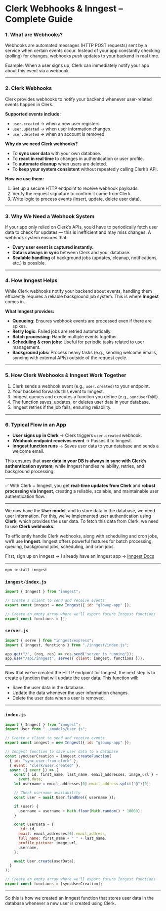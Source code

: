 # Clerk Webhooks & Inngest – Complete Guide

### 1. What are Webhooks?

Webhooks are automated messages (HTTP POST requests) sent by a service when certain events occur. Instead of your app constantly checking (polling) for changes, webhooks _push_ updates to your backend in real time.

Example: When a user signs up, Clerk can immediately notify your app about this event via a webhook.

---

### 2. Clerk Webhooks

Clerk provides webhooks to notify your backend whenever user-related events happen in Clerk.

**Supported events include:**

- `user.created` → when a new user registers.
- `user.updated` → when user information changes.
- `user.deleted` → when an account is removed.

**Why do we need Clerk webhooks?**

- To **sync user data** with your own database.
- To **react in real time** to changes in authentication or user profile.
- To **automate cleanup** when users are deleted.
- To **keep your system consistent** without repeatedly calling Clerk’s API.

**How we use them:**

1. Set up a secure HTTP endpoint to receive webhook payloads.
2. Verify the request signature to confirm it came from Clerk.
3. Write logic to process events (insert, update, delete user data).

---

### 3. Why We Need a Webhook System

If your app only relied on Clerk’s APIs, you’d have to periodically fetch user data to check for updates — this is inefficient and may miss changes. A webhook system ensures that:

- **Every user event is captured instantly.**
- **Data is always in sync** between Clerk and your database.
- **Scalable handling** of background jobs (updates, cleanup, notifications, etc.) is possible.

---

### 4. How Inngest Helps

While Clerk webhooks notify your backend about events, handling them efficiently requires a reliable background job system. This is where **Inngest** comes in.

**What Inngest provides:**

- **Queueing:** Ensures webhook events are processed even if there are spikes.
- **Retry logic:** Failed jobs are retried automatically.
- **Batch processing:** Handle multiple events together.
- **Scheduling & cron jobs:** Useful for periodic tasks related to user management.
- **Background jobs:** Process heavy tasks (e.g., sending welcome emails, syncing with external APIs) outside of the request cycle.

---

### 5. How Clerk Webhooks & Inngest Work Together

1. Clerk sends a webhook event (e.g., `user.created`) to your endpoint.
2. Your backend forwards this event to Inngest.
3. Inngest queues and executes a function you define (e.g., `syncUserToDB`).
4. The function saves, updates, or deletes user data in your database.
5. Inngest retries if the job fails, ensuring reliability.

---

### 6. Typical Flow in an App

- **User signs up in Clerk** → Clerk triggers `user.created` webhook.
- **Webhook endpoint receives event** → Passes it to Inngest.
- **Inngest function runs** → Saves user data to your database and sends a welcome email.

This ensures that **user data in your DB is always in sync with Clerk’s authentication system**, while Inngest handles reliability, retries, and background processing.

---

✅ With Clerk + Inngest, you get **real-time updates from Clerk** and **robust processing via Inngest**, creating a reliable, scalable, and maintainable user authentication flow.

---

We now have the **User model**, and to store data in the database, we need user information. For this, we’ve implemented user authentication using **Clerk**, which provides the user data. To fetch this data from Clerk, we need to use **Clerk webhooks**.

To efficiently handle Clerk webhooks, along with scheduling and cron jobs, we’ll use **Inngest**. Inngest offers powerful features for batch processing, queuing, background jobs, scheduling, and cron jobs.

First, sign up on Inngest → I already have an Inngest app → [Inngest Docs](https://www.inngest.com/docs/getting-started/nodejs-quick-start)

---

```bash
npm install inngest
```

### `inngest/index.js`

```js
import { Inngest } from "inngest";

// Create a client to send and receive events
export const inngest = new Inngest({ id: "glowup-app" });

// Create an empty array where we'll export future Inngest functions
export const functions = [];
```

### `server.js`

```js
import { serve } from "inngest/express";
import { inngest, functions } from "./inngest/index.js";

app.get("/", (req, res) => res.send("server is running"));
app.use("/api/inngest", serve({ client: inngest, functions }));
```

---

Now that we’ve created the HTTP endpoint for Inngest, the next step is to create a function that will update the user data. This function will:

- Save the user data in the database.
- Update the data whenever the user information changes.
- Delete the user data when a user is removed.

---

### `index.js`

```js
import { Inngest } from "inngest";
import User from "../models/User.js";

// Create a client to send and receive events
export const inngest = new Inngest({ id: "glowup-app" });

// Inngest function to save user data to a database
const syncUserCreation = inngest.createFunction(
  { id: "sync-user-from-clerk" },
  { event: "clerk/user.created" },
  async ({ event }) => {
    const { id, first_name, last_name, email_addresses, image_url } =
      event.data;
    let username = email_addresses[0].email_address.split("@")[0];

    // Check username availability
    const user = await User.findOne({ username });

    if (user) {
      username = username + Math.floor(Math.random() * 10000);
    }

    const userData = {
      _id: id,
      email: email_addresses[0].email_address,
      full_name: first_name + " " + last_name,
      profile_picture: image_url,
      username,
    };

    await User.create(userData);
  }
);

// Create an empty array where we'll export future Inngest functions
export const functions = [syncUserCreation];
```

---

So this is how we created an Inngest function that stores user data in the database whenever a new user is created using Clerk.

